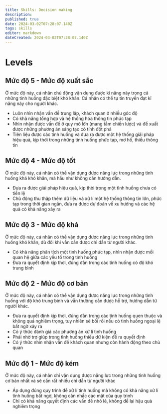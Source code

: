```yaml
---
title: Skills: Decision making
description: 
published: true
date: 2024-03-02T07:28:07.140Z
tags: skills
editor: markdown
dateCreated: 2024-03-02T07:28:07.140Z
---
```


# Levels

## Mức độ 5 - Mức độ xuất sắc

Ở mức độ này, cá nhân chủ động vận dụng được kĩ năng này trong cả những tình huống đặc biệt khó khăn. Cá nhân có thể tự tin truyền đạt kĩ năng này cho người khác.

- Luôn nhìn nhận vấn đề trung lập, khách quan ở nhiều góc độ
- Có khả năng tổng hợp và hệ thống hóa thông tin phức tạp
- Nhìn nhận được vấn đề ở quy mô lớn (mang tầm chiến lược) và đề xuất được những phương án sáng tạo có tính đột phá
- Tiên liệu được các tình huống và đưa ra được một hệ thống giải pháp hiệu quả, kịp thời trong những tình huống phức tạp, mơ hồ, thiếu thông tin

## Mức độ 4 - Mức độ tốt

Ở mức độ này, cá nhân có thể vận dụng được năng lực trong những tình huống khá khó khăn, mà hầu như không cần hướng dẫn.

- Đưa ra được giải pháp hiệu quả, kịp thời trong một tình huống chưa có tiền lệ
- Chủ động thu thập thêm dữ liệu và xử lí một hệ thống thông tin lớn, phức tạp trong thời gian ngắn, đưa ra được dự đoán về xu hướng và các hệ quả có khả năng xảy ra

## Mức độ 3 - Mức độ khá

Ở mức độ này, cá nhân có thể vận dụng được năng lực trong những tình huống khó khăn, dù đôi khi vẫn cần được chỉ dẫn từ người khác.

- Có khả năng phân tích một tình huống phức tạp, nhìn nhận được mối quan hệ giữa các yếu tố trong tình huống
- Đưa ra quyết định kịp thời, đúng đắn trong các tình huống có độ khó trung bình

## Mức độ 2 - Mức độ cơ bản

Ở mức độ này, cá nhân có thể vận dụng được năng lực trong những tình huống với độ khó trung bình và vẫn thường cần được hỗ trợ, hướng dẫn từ người khác.

- Đưa ra quyết định kịp thời, đúng đắn trong các tình huống quen thuộc và không quá nghiêm trọng, tuy nhiên sẽ bối rối nếu có tình huống ngoại lệ bất ngờ xảy ra
- Có ý thức đánh giá các phương án xử lí tình huống
- Phải nhờ trợ giúp trong tình huống thiếu dữ kiện để ra quyết định
- Có ý thức nhìn nhận vấn đề khách quan nhưng còn hành động theo chủ quan

## Mức độ 1 - Mức độ kém

Ở mức độ này, cá nhân chỉ vận dụng được năng lực trong những tình huống cơ bản nhất và sẽ cần rất nhiều chỉ dẫn từ người khác

- Áp dụng đúng quy trình để xử lí tình huống mà không có khả năng xử lí tình huống bất ngờ, không cân nhắc các mặt của quy trình
- Chỉ có khả năng quyết định các vấn đề nhỏ lẻ, không để lại hậu quả nghiêm trọng
